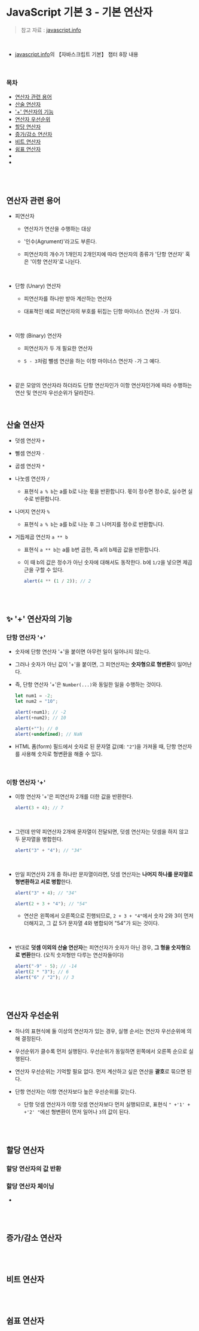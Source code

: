 # JavaScript 기본 3 - 기본 연산자

> 참고 자료 : <a href="https://ko.javascript.info/">javascript.info</a>

<br/>

- <a href="https://ko.javascript.info/">javascript.info</a>의 【자바스크립트 기본】 챕터 8장 내용

<br/>

### 목차

- <a href="">연산자 관련 용어</a>
- <a href="">산술 연산자</a>
- <a href="">'+' 연산자의 기능</a>
- <a href="">연산자 우선순위</a>
- <a href="">할당 연산자</a>
- <a href="">증가/감소 연산자</a>
- <a href="">비트 연산자</a>
- <a href="">쉼표 연산자</a>
- <a href=""></a>
- <a href=""></a>

<br/><br/>

## 연산자 관련 용어

- 피연산자

  - 연산자가 연산을 수행하는 대상

  - '인수(Agrument)'라고도 부른다.

  - 피연산자의 개수가 1개인지 2개인지에 따라 연산자의 종류가 '단항 연산자' 혹은 '이항 연산자'로 나뉜다.

<br/>

- 단항 (Unary) 연산자

  - 피연산자를 하나만 받아 계산하는 연산자

  - 대표젹인 예로 피연산자의 부호를 뒤집는 딘항 마이너스 연산자 <code>-</code>가 있다.

<br/>

- 이항 (Binary) 연산자

  - 피연산자가 두 개 필요한 연산자

  - <code>5 - 3</code>처럼 뺄셈 연산을 하는 이항 마이너스 연산자 <code>-</code>가 그 예다.

<br/>

- 같은 모양의 연산자라 하더라도 단항 연산자인가 이항 연산자인가에 따라 수행하는 연산 및 연산자 우선순위가 달라진다.

<br/>

## 산술 연산자

- 덧셈 연산자 <code>+</code>

- 뻴셈 연산자 <code>-</code>

- 곱셈 연산자 <code>\*</code>

- 나눗셈 연산자 <code>/</code>

  - 표현식 <code>a % b</code>는 a를 b로 나눈 몫을 반환합니다. 몫이 정수면 정수로, 실수면 실수로 반환합니다.

- 나머지 연산자 <code>%</code>

  - 표현식 <code>a % b</code>는 a를 b로 나눈 후 그 나머지를 정수로 반환합니다.

- 거듭제곱 연산자 <code>a \*\* b</code>

  - 표현식 <code>a \*\* b</code>는 a를 b번 곱한, 즉 a의 b제곱 값을 반환합니다.

  - 이 때 b의 값은 정수가 아닌 숫자에 대해서도 동작한다. b에 <code>1/2</code>을 넣으면 제곱근을 구할 수 있다.

    ```javascript
    alert(4 ** (1 / 2)); // 2
    ```

<br/><br/>

## ✨ '+' 연산자의 기능

### 단항 연산자 '+'

- 숫자에 단항 연산자 '+'을 붙이면 아무런 일이 일어나지 않는다.

- 그러나 숫자가 아닌 값이 '+'을 붙이면, 그 피연산자는 <strong>숫자형으로 형변환</strong>이 일어난다.

- 즉, 단항 연산자 '+'은 <code>Number(...)</code>와 동일한 일을 수행하는 것이다.

  ```javascript
  let num1 = -2;
  let num2 = "10";

  alert(+num1); // -2
  alert(+num2); // 10

  alert(+""); // 0
  alert(+undefined); // NaN
  ```

- HTML 폼(form) 필드에서 숫자로 된 문자열 값(예: <code>"2"</code>)을 가져올 때, 단항 연산자를 사용해 숫자로 형변환을 해줄 수 있다.

<br/>

### 이항 연산자 '+'

- 이항 연산자 '+'은 피연산자 2개를 더한 값을 반환한다.

  ```javascript
  alert(3 + 4); // 7
  ```

<br/>

- 그런데 만약 피연산자 2개에 문자열이 전달되면, 덧셈 연산자는 덧셈을 하지 않고 두 문자열을 병합힌다.

  ```javascript
  alert("3" + "4"); // "34"
  ```

<br/>

- 만일 피연산자 2개 중 하나만 문자열이라면, 덧셈 연산자는 <strong>나머지 하나를 문자열로 형변환하고 서로 병합</strong>한다.

  ```javascript
  alert("3" + 4); // "34"

  alert(2 + 3 + "4"); // "54"
  ```

  - 연산은 왼쪽에서 오른쪽으로 진행되므로, <code>2 + 3 + "4"</code>에서 숫자 2와 3이 먼저 더해지고, 그 값 5가 문자열 4와 병합되어 "54"가 되는 것이다.

<br/>

- 반대로 <strong>덧셈 이외의 산술 연산자</strong>는 피연산자가 숫자가 아닌 경우, <strong>그 형을 숫자형으로 변환</strong>한다. (오직 숫자형만 다루는 연산자들이다)

  ```javascript
  alert("-9" - 5); // -14
  alert(2 * "3"); // 6
  alert("6" / "2"); // 3
  ```

<br/><br/>

## 연산자 우선순위

- 하나의 표현식에 둘 이상의 연산자가 있는 경우, 실행 순서는 연산자 우선순위에 의해 결정된다.

- 우선순위가 클수록 먼저 실행된다. 우선순위가 동일하면 왼쪽에서 오른쪽 순으로 실행된다.

- 연산자 우선순위는 기억할 필요 없다. 먼저 계산하고 싶은 연산을 <strong>괄호</strong>로 묶으면 된다.

- 단항 연산자는 이항 연산자보다 높은 우선순위를 갖는다.

  - 단항 덧셈 연산자가 이항 덧셈 연산자보다 먼저 실행되므로, 표현식 <code>" +'1' + +'2' "</code>에선 형변환이 먼저 일어나 <code>3</code>의 값이 된다.

<br/><br/>

## 할당 연산자

### 할당 연산자의 값 반환

### 할당 연산자 체이닝

-

<br/><br/>

## 증가/감소 연산자

<br/><br/>

## 비트 연산자

<br/><br/>

## 쉼표 연산자

